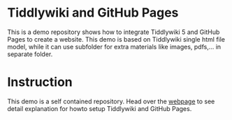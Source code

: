 # Tiddlywiki and GitHub Pages
This is a demo repository shows how to integrate Tiddlywiki 5 and GitHub Pages to create a website. This demo is based on Tiddlywiki single html file model, while it can use subfolder for extra materials like images, pdfs,... in separate folder.

# Instruction
This demo is a self contained repository. Head over the [webpage](https://kookma.github.io/Tiddlywiki-and-GitHub-Pages/) to see detail explanation for howto setup Tiddlywiki and GitHub Pages.